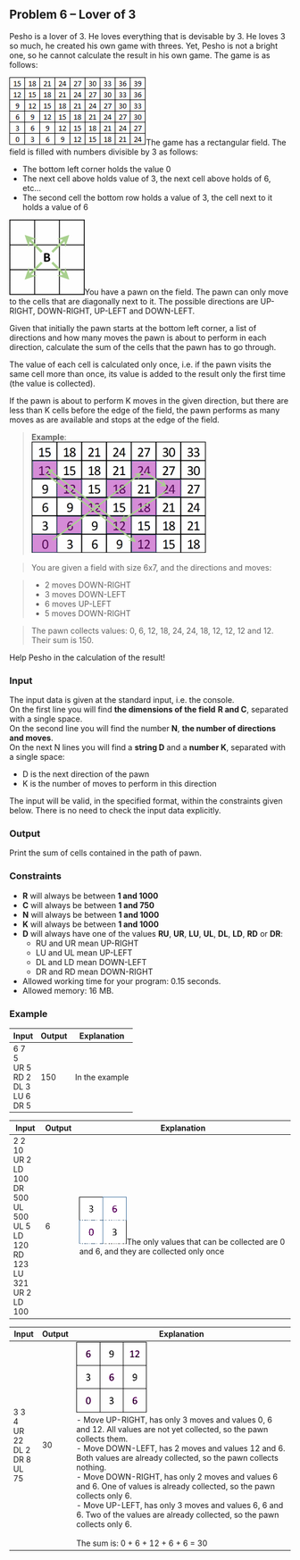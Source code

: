 Problem 6 – Lover of 3
----------------------

Pesho is a lover of 3. He loves everything that is devisable by 3. He loves 3 so much, he created his own game with threes. Yet, Pesho is not a bright one, so he cannot calculate the result in his own game. The game is as follows:

![](./imgs/field.png)The game has a rectangular field. The field is filled with numbers divisible by 3 as follows:

-   The bottom left corner holds the value 0
-   The next cell above holds value of 3, the next cell above holds of 6, etc…
-   The second cell the bottom row holds a value of 3, the cell next to it holds a value of 6

![](./imgs/moves.png)You have a pawn on the field. The pawn can only move to the cells that are diagonally next to it. The possible directions are UP-RIGHT, DOWN-RIGHT, UP-LEFT and DOWN-LEFT.

Given that initially the pawn starts at the bottom left corner, a list of directions and how many moves the pawn is about to perform in each direction, calculate the sum of the cells that the pawn has to go through.

The value of each cell is calculated only once, i.e. if the pawn visits the same cell more than once, its value is added to the result only the first time (the value is collected).

If the pawn is about to perform K moves in the given direction, but there are less than K cells before the edge of the field, the pawn performs as many moves as are available and stops at the edge of the field.

>**Example**:</br>![](./imgs/example.png "Example")

>You are given a field with size 6x7, and the directions and moves:

>-   2 moves DOWN-RIGHT
>-   3 moves DOWN-LEFT
>-   6 moves UP-LEFT
>-   5 moves DOWN-RIGHT

>The pawn collects values: 0, 6, 12, 18, 24, 24, 18, 12, 12, 12 and 12. Their sum is 150.

Help Pesho in the calculation of the result!

### Input

The input data is given at the standard input, i.e. the console.  
On the first line you will find **the dimensions of the field** **R and C**, separated with a single space.  
On the second line you will find the number **N**, **the number of directions and moves**.  
On the next N lines you will find a **string D** and a **number K**, separated with a single space:  

-   D is the next direction of the pawn
-   K is the number of moves to perform in this direction

The input will be valid, in the specified format, within the constraints given below. There is no need to check the input data explicitly.

### Output

Print the sum of cells contained in the path of pawn.

### Constraints

-   **R** will always be between **1 and 1000**
-   **C** will always be between **1 and 750**
-   **N** will always be between **1 and 1000**
-   **K** will always be between **1 and 1000**
-   **D** will always have one of the values **RU**, **UR**, **LU**, **UL**, **DL**, **LD**, **RD** or **DR**:  
    -   RU and UR mean UP-RIGHT
    -   LU and UL mean UP-LEFT
    -   DL and LD mean DOWN-LEFT
    -   DR and RD mean DOWN-RIGHT
-   Allowed working time for your program: 0.15 seconds.
-   Allowed memory: 16 MB.

### Example

| **Input** | **Output** | **Explanation** |
|-----------|------------|-----------------|
|6 7</br>5</br>UR 5</br>RD 2</br>DL 3</br>LU 6</br>DR 5       | 150        | In the example  |

| **Input** | **Output** | **Explanation** |
|-----------|------------|-----------------|
|2 2</br>10</br>UR 2</br>LD 100</br>DR 500</br>UL 500</br>UL 5</br>LD 120</br>RD 123</br>LU 321</br>UR 2</br>LD 100	| 6          | ![](./imgs/example2.png)The only values that can be collected are 0 and 6, and they are collected only once  |

| **Input** | **Output** | **Explanation** |
|-----------|------------|-----------------|
|3 3</br>4</br>UR 22</br>DL 2</br>DR 8</br>UL 75	| 30         | ![](./imgs/example3.png)<br>-	Move UP-RIGHT, has only 3 moves and values 0, 6 and 12. All values are not yet collected, so the pawn collects them.</br>-   Move DOWN-LEFT, has 2 moves and values 12 and 6. Both values are already collected, so the pawn collects nothing.</br>-   Move DOWN-RIGHT, has only 2 moves and values 6 and 6. One of values is already collected, so the pawn collects only 6.</br>-   Move UP-LEFT, has only 3 moves and values 6, 6 and 6. Two of the values are already collected, so the pawn collects only 6.</br></br>The sum is: 0 + 6 + 12 + 6 + 6 = 30 |

